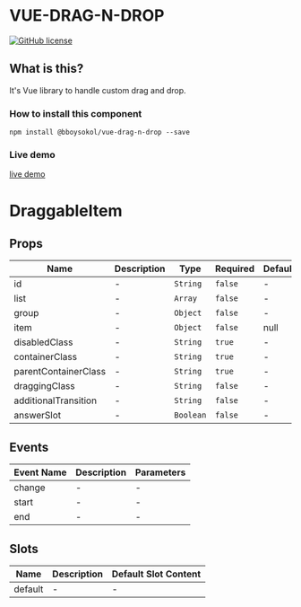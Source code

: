 # VUE-DRAG-N-DROP
[![GitHub license](https://img.shields.io/github/license/Naereen/StrapDown.js.svg)](https://github.com/Naereen/StrapDown.js/blob/master/LICENSE)
## What is this?
It's Vue library to handle custom drag and drop.

### How to install this component
```
npm install @bboysokol/vue-drag-n-drop --save
```

### Live demo

[live demo](https://przemyslawsokolowski.github.io/vue-drag-n-drop/)

# DraggableItem

## Props

|Name|Description|Type|Required|Default|
|---|---|---|---|---|
|id|-|`String`|`false`|-|
|list|-|`Array`|`false`|-|
|group|-|`Object`|`false`|-|
|item|-|`Object`|`false`|null|
|disabledClass|-|`String`|`true`|-|
|containerClass|-|`String`|`true`|-|
|parentContainerClass|-|`String`|`true`|-|
|draggingClass|-|`String`|`false`|-|
|additionalTransition|-|`String`|`false`|-|
|answerSlot|-|`Boolean`|`false`|-|

## Events

|Event Name|Description|Parameters|
|---|---|---|
|change|-|-|
|start|-|-|
|end|-|-|

## Slots

|Name|Description|Default Slot Content|
|---|---|---|
|default|-|-|





